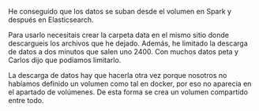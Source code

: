 He conseguido que los datos se suban desde el volumen en Spark y después en Elasticsearch. 

Para usarlo necesitais crear la carpeta data en el mismo sitio donde descargueis los archivos que he dejado. Además, he limitado la descarga de datos a dos minutos que salen uno 2400. Con muchos datos peta y Carlos dijo que podíamos limitarlo. 

La descarga de datos hay que hacerla otra vez porque nosotros no habíamos definido un volumen como tal en docker, por eso no aparecia en el apartado de volúmenes. De esta forma se crea un volumen compartido entre todo. 
